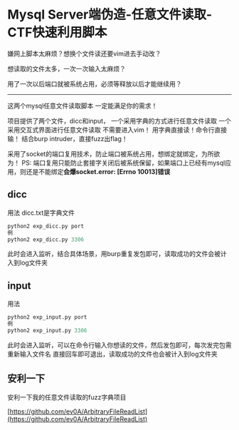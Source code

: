 # Mysql Server端伪造-任意文件读取-CTF快速利用脚本

嫌网上脚本太麻烦？想换个文件读还要vim进去手动改？

想读取的文件太多，一次一次输入太麻烦？

用了一次以后端口就被系统占用，必须等释放以后才能继续用？

---
这两个mysql任意文件读取脚本 一定能满足你的需求！

项目提供了两个文件，dicc和input，
一个采用字典的方式进行任意文件读取
一个采用交互式界面进行任意文件读取
不需要进入vim！ 用字典直接读！命令行直接输！
结合burp intruder，直接fuzz出flag！

采用了socket的端口复用技术，防止端口被系统占用，想绑定就绑定，为所欲为！
PS: 端口复用只能防止套接字关闭后被系统保留，如果端口上已经有mysql应用，则还是不能绑定
​    **会爆socket.error: [Errno 10013]错误**

## dicc
用法
dicc.txt是字典文件

```python
python2 exp_dicc.py port
例
python2 exp_dicc.py 3306
```
此时会进入监听，结合具体场景，用burp重复发包即可，读取成功的文件会被计入到log文件夹

## input
用法
```python
python2 exp_input.py port
例
python2 exp_input.py 3306
```
此时会进入监听，可以在命令行输入你想读的文件，然后发包即可，每次发完包需重新输入文件名
直接回车即可退出，读取成功的文件也会被计入到log文件夹


## 安利一下
安利一下我的任意文件读取的fuzz字典项目

[https://github.com/ev0A/ArbitraryFileReadList](https://github.com/ev0A/ArbitraryFileReadList)


